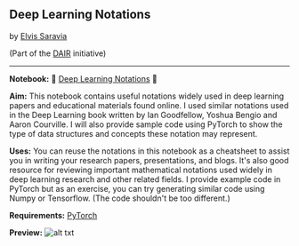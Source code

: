## Deep Learning Notations
by [Elvis Saravia](http://elvissaravia.com/)  

(Part of the [DAIR](https://medium.com/dair-ai) initiative)

---
**Notebook:** 📘 [Deep Learning Notations]() 📘

**Aim:** This notebook contains useful notations widely used in deep learning papers and educational materials found online. I used similar notations used in the Deep Learning book written by Ian Goodfellow, Yoshua Bengio and Aaron Courville. I will also provide sample code using PyTorch to show the type of data structures and concepts these notation may represent.

**Uses:** You can reuse the notations in this notebook as a cheatsheet to assist you in writing your research papers, presentations, and blogs. It's also good resource for reviewing important mathematical notations used widely in deep learning research and other related fields. I provide example code in PyTorch but as an exercise, you can try generating similar code using Numpy or Tensorflow. (The code shouldn't be too different.)

**Requirements:** [PyTorch](http://pytorch.org/)

**Preview:**
![alt txt](https://github.com/omarsar/deep_learning_notations/blob/master/deeplnotations.gif)